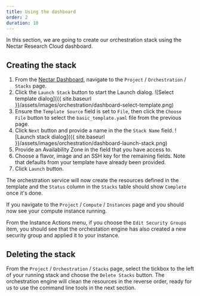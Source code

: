 ```yaml
---
title: Using the dashboard
order: 2
duration: 10
---
```


In this section, we are going to create our orchestration stack using the Nectar Research Cloud dashboard.

## Creating the stack

1. From the [Nectar Dashboard](https://dashboard.rc.nectar.org.au), navigate to the `Project` / `Orchestration` / `Stacks` page.
1. Click the `Launch Stack` button to start the Launch dialog.
![Select template dialog]({{ site.baseurl }}/assets/images/orchestration/dashboard-select-template.png)
1. Ensure the `Template Source` field is set to `File`, then click the `Choose File` button to select the `basic_template.yaml` file from the previous page.
1. Click `Next` button and provide a name in the the `Stack Name` field.
![Launch stack dialog]({{ site.baseurl }}/assets/images/orchestration/dashboard-launch-stack.png)
1. Provide an Availability Zone in the field that you have access to.
1. Choose a flavor, image and an SSH key for the remaining fields. Note that defaults from your template have already been provided.
1. Click `Launch` button.

The orchestration service will now create the resources defined in the template and the `Status` column in the `Stacks` table should show `Complete` once it's done.

If you navigate to the `Project` / `Compute` / `Instances` page and you should now see your compute instance running.

From the Instance Actions menu, if you choose the `Edit Security Groups` item, you should see that the orchestation engine has also created a new security group
and applied it to your instance.

## Deleting the stack

From the `Project` / `Orchestration` / `Stacks` page, select the tickbox to the left of your running stack and choose the `Delete Stacks` button.
The orchestration engine will clean the resources in the reverse order, ready for us to use the command line tools in the next section.
